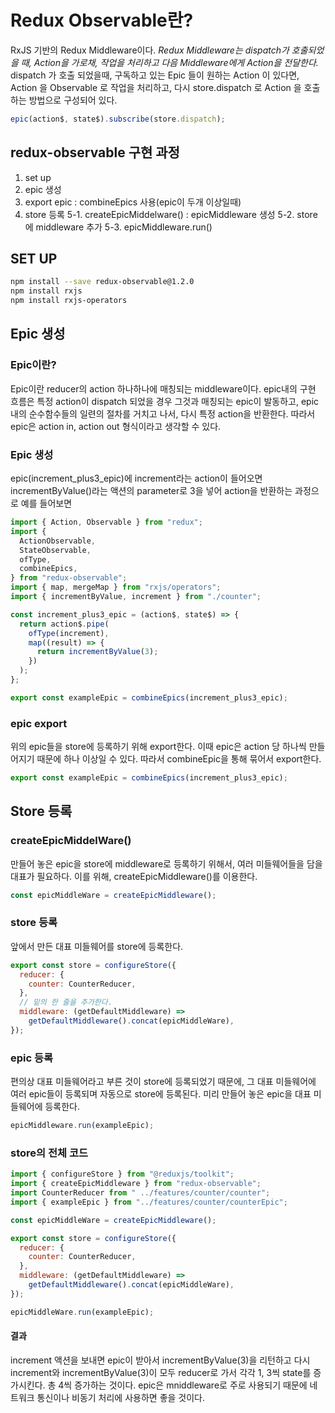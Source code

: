 # Redux Observable란?

RxJS 기반의 Redux Middleware이다.
_Redux Middleware는 dispatch가 호출되었을 때, Action을 가로채, 작업을 처리하고 다음 Middleware에게 Action을 전달한다._
dispatch 가 호출 되었을때, 구독하고 있는 Epic 들이 원하는 Action 이 있다면, Action 을 Observable 로 작업을 처리하고, 다시 store.dispatch 로 Action 을 호출하는 방법으로 구성되어 있다.

```js
epic(action$, state$).subscribe(store.dispatch);
```

## redux-observable 구현 과정

1. set up
2. epic 생성
3. export epic : combineEpics 사용(epic이 두개 이상일때)
4. store 등록
   5-1. createEpicMiddelware() : epicMiddleware 생성
   5-2. store에 middleware 추가
   5-3. epicMiddleware.run()

## SET UP

```bash
npm install --save redux-observable@1.2.0
npm install rxjs
npm install rxjs-operators
```

## Epic 생성

### Epic이란?

Epic이란 reducer의 action 하나하나에 매칭되는 middleware이다.
epic내의 구현 흐름은 특정 action이 dispatch 되었을 경우 그것과 매칭되는 epic이 발동하고, epic 내의 순수함수들의 일련의 절차를 거치고 나서, 다시 특정 action을 반환한다. 따라서 epic은 action in, action out 형식이라고 생각할 수 있다.

### Epic 생성

epic(increment_plus3_epic)에 increment라는 action이 들어오면 incrementByValue()라는 액션의 parameter로 3을 넣어 action을 반환하는 과정으로 예를 들어보면

```js
import { Action, Observable } from "redux";
import {
  ActionObservable,
  StateObservable,
  ofType,
  combineEpics,
} from "redux-observable";
import { map, mergeMap } from "rxjs/operators";
import { incrementByValue, increment } from "./counter";

const increment_plus3_epic = (action$, state$) => {
  return action$.pipe(
    ofType(increment),
    map((result) => {
      return incrementByValue(3);
    })
  );
};

export const exampleEpic = combineEpics(increment_plus3_epic);
```

### epic export

위의 epic들을 store에 등록하기 위해 export한다. 이때 epic은 action 당 하나씩 만들어지기 때문에 하나 이상일 수 있다. 따라서 combineEpic을 통해 묶어서 export한다.

```js
export const exampleEpic = combineEpics(increment_plus3_epic);
```

## Store 등록

### createEpicMiddelWare()

만들어 놓은 epic을 store에 middleware로 등록하기 위해서, 여러 미들웨어들을 담을 대표가 필요하다. 이를 위해, createEpicMiddleware()를 이용한다.

```js
const epicMiddleWare = createEpicMiddleware();
```

### store 등록

앞에서 만든 대표 미들웨어를 store에 등록한다.

```js
export const store = configureStore({
  reducer: {
    counter: CounterReducer,
  },
  // 밑의 한 줄을 추가한다.
  middleware: (getDefaultMiddleware) =>
    getDefaultMiddleware().concat(epicMiddleWare),
});
```

### epic 등록

편의상 대표 미들웨어라고 부른 것이 store에 등록되었기 때문에, 그 대표 미들웨어에 여러 epic들이 등록되며 자동으로 store에 등록된다. 미리 만들어 놓은 epic을 대표 미들웨어에 등록한다.

```js
epicMiddleware.run(exampleEpic);
```

### store의 전체 코드

```js
import { configureStore } from "@reduxjs/toolkit";
import { createEpicMiddleware } from "redux-observable";
import CounterReducer from " ../features/counter/counter";
import { exampleEpic } from "../features/counter/counterEpic";

const epicMiddleWare = createEpicMiddleware();

export const store = configureStore({
  reducer: {
    counter: CounterReducer,
  },
  middleware: (getDefaultMiddleware) =>
    getDefaultMiddleware().concat(epicMiddleWare),
});

epicMiddleWare.run(exampleEpic);
```

#### 결과

increment 액션을 보내면 epic이 받아서 incrementByValue(3)을 리턴하고 다시 increment와 incrementByValue(3)이 모두 reducer로 가서 각각 1, 3씩 state를 증가시킨다. 총 4씩 증가하는 것이다.
epic은 mniddleware로 주로 사용되기 때문에 네트워크 통신이나 비동기 처리에 사용하면 좋을 것이다.
